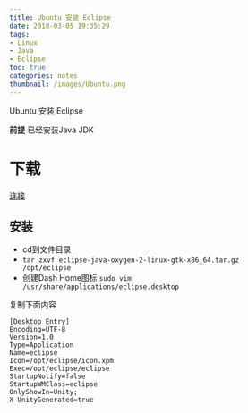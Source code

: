 ```yaml
---
title: Ubuntu 安装 Eclipse
date: 2018-03-05 19:35:29
tags:
- Linux
- Java
- Eclipse
toc: true
categories: notes
thumbnail: /images/Ubuntu.png
---
```

 Ubuntu 安装 Eclipse
<!--more-->
**前提**
已经安装Java JDK
# **下载**
[连接](http://www.eclipse.org/downloads/packages/eclipse-ide-java-developers/oxygen2)

## **安装**
- cd到文件目录
- `tar zxvf eclipse-java-oxygen-2-linux-gtk-x86_64.tar.gz  /opt/eclipse`
- 创建Dash Home图标
`sudo vim /usr/share/applications/eclipse.desktop`

复制下面内容
```
[Desktop Entry]
Encoding=UTF-8
Version=1.0
Type=Application
Name=eclipse
Icon=/opt/eclipse/icon.xpm
Exec=/opt/eclipse/eclipse
StartupNotify=false
StartupWMClass=eclipse
OnlyShowIn=Unity;
X-UnityGenerated=true
```
